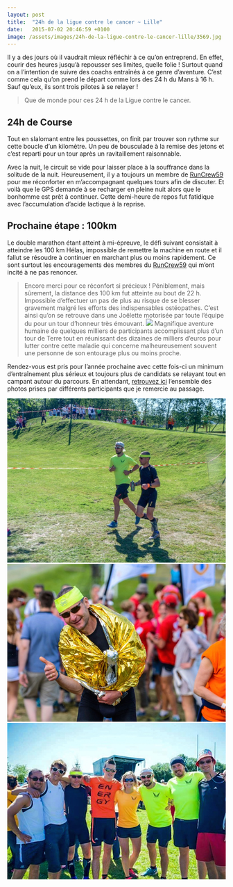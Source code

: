 ```yaml
---
layout: post
title:  "24h de la ligue contre le cancer ~ Lille"
date:   2015-07-02 20:46:59 +0100
image: /assets/images/24h-de-la-ligue-contre-le-cancer-lille/3569.jpg
---
```

Il y a des jours où il vaudrait mieux réfléchir à ce qu’on entreprend.
En effet, courir des heures jusqu’à repousser ses limites, quelle folie !
Surtout quand on a l’intention de suivre des coachs entraînés à ce genre d’aventure.
C’est comme cela qu’on prend le départ comme lors des 24 h du Mans à 16 h.
Sauf qu’eux, ils sont trois pilotes à se relayer !
> Que de monde pour ces 24 h de la Ligue contre le cancer.

## 24h de Course
Tout en slalomant entre les poussettes, on finit par trouver son rythme sur cette boucle d’un kilomètre.
Un peu de bousculade à la remise des jetons et c’est reparti pour un tour après un ravitaillement raisonnable.

Avec la nuit, le circuit se vide pour laisser place à la souffrance dans la solitude de la nuit.
Heureusement, il y a toujours un membre de [RunCrew59](http://www.runcrew59.fr) pour me réconforter en m’accompagnant quelques tours afin de discuter.
Et voilà que le GPS demande à se recharger en pleine nuit alors que le bonhomme est prêt à continuer.
Cette demi-heure de repos fut fatidique avec l’accumulation d’acide lactique à la reprise.

## Prochaine étape : 100km
Le double marathon étant atteint à mi-épreuve, le défi suivant consistait à atteindre les 100 km
Hélas, impossible de remettre la machine en route et il fallut se résoudre à continuer en marchant plus ou moins rapidement.
Ce sont surtout les encouragements des membres du [RunCrew59](http://www.runcrew59.fr) qui m’ont incité à ne pas renoncer.
> Encore merci pour ce réconfort si précieux !
Péniblement, mais sûrement, la distance des 100 km fut atteinte au bout de 22 h.
Impossible d’effectuer un pas de plus au risque de se blesser gravement malgré les efforts des indispensables ostéopathes.
C’est ainsi qu’on se retrouve dans une Joëlette motorisée par toute l’équipe du pour un tour d’honneur très émouvant.
![](/assets/images/24h-de-la-ligue-contre-le-cancer-lille/3570.jpg)
Magnifique aventure humaine de quelques milliers de participants accomplissant plus d’un tour de Terre tout en réunissant des dizaines de milliers d’euros pour lutter contre cette maladie qui concerne malheureusement souvent une personne de son entourage plus ou moins proche.

Rendez-vous est pris pour l’année prochaine avec cette fois-ci un minimum d’entraînement plus sérieux et toujours plus de candidats se relayant tout en campant autour du parcours.
En attendant, <a href="http://adobe.ly/1Cb7re7">retrouvez ici</a> l’ensemble des photos prises par différents participants que je remercie au passage.

<div class="gallery-box">
  <div class="gallery">
<img src="/assets/images/24h-de-la-ligue-contre-le-cancer-lille/24h-de-la-ligue-contre-le-cancer-lille_132.jpg" title="" alt="2015_06_06 24h_01" >
<img src="/assets/images/24h-de-la-ligue-contre-le-cancer-lille/24h-de-la-ligue-contre-le-cancer-lille_133.jpg" title="" alt="2015_06_06 24h_02" >
<img src="/assets/images/24h-de-la-ligue-contre-le-cancer-lille/24h-de-la-ligue-contre-le-cancer-lille_134.jpg" title="" alt="2015_06_06 24h_03" >
</div>
</div>
